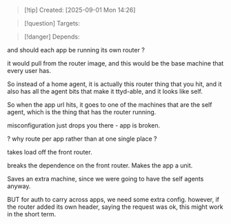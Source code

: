 
>[!tip] Created: [2025-09-01 Mon 14:26]

>[!question] Targets: 

>[!danger] Depends: 

and should each app be running its own router ?

it would pull from the router image, and this would be the base machine that every user has.

So instead of a home agent, it is actually this router thing that you hit, and it also has all the agent bits that make it ttyd-able, and it looks like self.

So when the app url hits, it goes to one of the machines that are the self agent, which is the thing that has the router running.

misconfiguration just drops you there - app is broken.

? why route per app rather than at one single place ?

takes load off the front router.

breaks the dependence on the front router.
Makes the app a unit.

Saves an extra machine, since we were going to have the self agents anyway.

BUT for auth to carry across apps, we need some extra config.
however, if the router added its own header, saying the request was ok, this might work in the short term.